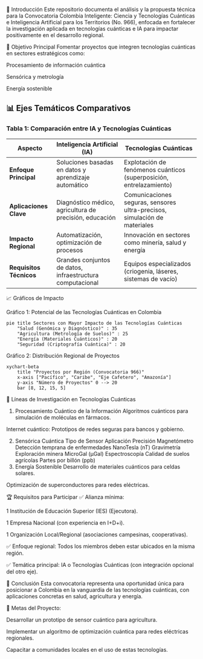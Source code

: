 

📌 Introducción
Este repositorio documenta el análisis y la propuesta técnica para la Convocatoria Colombia Inteligente: Ciencia y Tecnologías Cuánticas e Inteligencia Artificial para los Territorios (No. 966), enfocada en fortalecer la investigación aplicada en tecnologías cuánticas e IA para impactar positivamente en el desarrollo regional.

🔎 Objetivo Principal
Fomentar proyectos que integren tecnologías cuánticas en sectores estratégicos como:

Procesamiento de información cuántica

Sensórica y metrología

Energía sostenible

## 📊 Ejes Temáticos Comparativos

### Tabla 1: Comparación entre IA y Tecnologías Cuánticas

| **Aspecto**               | **Inteligencia Artificial (IA)**                          | **Tecnologías Cuánticas**                          |
|---------------------------|---------------------------------------------------------|---------------------------------------------------|
| **Enfoque Principal**     | Soluciones basadas en datos y aprendizaje automático     | Explotación de fenómenos cuánticos (superposición, entrelazamiento) |
| **Aplicaciones Clave**    | Diagnóstico médico, agricultura de precisión, educación | Comunicaciones seguras, sensores ultra-precisos, simulación de materiales |
| **Impacto Regional**      | Automatización, optimización de procesos                | Innovación en sectores como minería, salud y energía |
| **Requisitos Técnicos**   | Grandes conjuntos de datos, infraestructura computacional | Equipos especializados (criogenia, láseres, sistemas de vacío) |


📈 Gráficos de Impacto

Gráfico 1: Potencial de las Tecnologías Cuánticas en Colombia

```mermaid
pie title Sectores con Mayor Impacto de las Tecnologías Cuánticas
    "Salud (Genómica y Diagnóstico)" : 35
    "Agricultura (Metrología de Suelos)" : 25
    "Energía (Materiales Cuánticos)" : 20
    "Seguridad (Criptografía Cuántica)" : 20
```
    
Gráfico 2: Distribución Regional de Proyectos

```mermaid
xychart-beta
    title "Proyectos por Región (Convocatoria 966)"
    x-axis ["Pacífico", "Caribe", "Eje Cafetero", "Amazonía"]
    y-axis "Número de Proyectos" 0 --> 20
    bar [8, 12, 15, 5]
```
    
🔬 Líneas de Investigación en Tecnologías Cuánticas
1. Procesamiento Cuántico de la Información
Algoritmos cuánticos para simulación de moléculas en fármacos.

Internet cuántico: Prototipos de redes seguras para bancos y gobierno.

2. Sensórica Cuántica
Tipo de Sensor	Aplicación	Precisión
Magnetómetro	Detección temprana de enfermedades	NanoTesla (nT)
Gravimetría	Exploración minera	MicroGal (µGal)
Espectroscopía	Calidad de suelos agrícolas	Partes por billón (ppb)
3. Energía Sostenible
Desarrollo de materiales cuánticos para celdas solares.

Optimización de superconductores para redes eléctricas.

🏆 Requisitos para Participar
✅ Alianza mínima:

1 Institución de Educación Superior (IES) (Ejecutora).

1 Empresa Nacional (con experiencia en I+D+i).

1 Organización Local/Regional (asociaciones campesinas, cooperativas).

✅ Enfoque regional: Todos los miembros deben estar ubicados en la misma región.

✅ Temática principal: IA o Tecnologías Cuánticas (con integración opcional del otro eje).

📌 Conclusión
Esta convocatoria representa una oportunidad única para posicionar a Colombia en la vanguardia de las tecnologías cuánticas, con aplicaciones concretas en salud, agricultura y energía.

🎯 Metas del Proyecto:

Desarrollar un prototipo de sensor cuántico para agricultura.

Implementar un algoritmo de optimización cuántica para redes eléctricas regionales.

Capacitar a comunidades locales en el uso de estas tecnologías.
